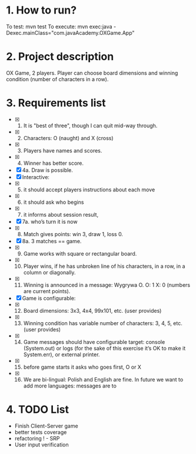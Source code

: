 # 1. How to run?

To test: mvn test
To execute: mvn exec:java -Dexec.mainClass="com.javaAcademy.OXGame.App"

# 2. Project description

OX Game, 2 players. Player can choose board dimensions and winning condition (number of characters in a row).

# 3. Requirements list

- [x] 1. It is "best of three", though I can quit mid-way through.
- [x] 2. Characters: O (naught) and X (cross)
- [x] 3. Players have names and scores.
- [x] 4. Winner has better score.
- [x] 4a. Draw is possible.
- [x] Interactive:
- [x] 5. it should accept players instructions about each move
- [x] 6. it should ask who begins
- [x] 7. it informs about session result,
- [x] 7a. who’s turn it is now
- [x] 8. Match gives points: win 3, draw 1, loss 0.
- [x] 8a. 3 matches == game.
- [x] 9. Game works with square or rectangular board.
- [x] 10. Player wins, if he has unbroken line of his characters, in a row, in a column or diagonally.
- [x] 11. Winning is announced in a message: Wygrywa O. O: 1 X: 0 (numbers are current points).
- [x] Game is configurable:
- [x] 12. Board dimensions: 3x3, 4x4, 99x101, etc. (user provides)
- [x] 13. Winning condition has variable number of characters: 3, 4, 5, etc. (user provides)
- [x] 14. Game messages should have configurable target: console (System.out) or logs (for the sake of this exercise it’s OK to make it System.err), or external printer.
- [x] 15. before game starts it asks who goes first, O or X
- [x] 16. We are bi-lingual: Polish and English are fine. In future we want to add more languages: messages are to

# 4. TODO List

- Finish Client-Server game
- better tests coverage
- refactoring ! - SRP
- User input verification



